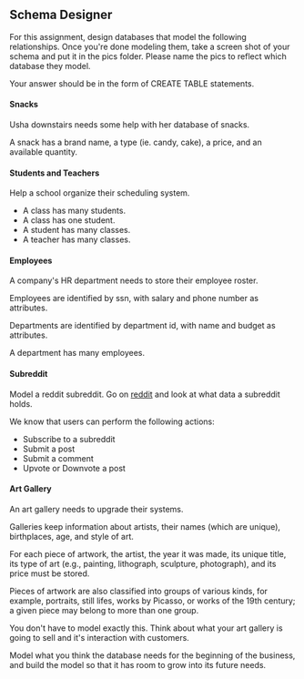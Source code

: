 ## Schema Designer

For this assignment, design databases that model the following relationships. Once you're done modeling them, take a screen shot of your schema and put it in the pics folder. Please name the pics to reflect which database they model.

Your answer should be in the form of CREATE TABLE statements.

#### Snacks

Usha downstairs needs some help with her database of snacks.

A snack has a brand name, a type (ie. candy, cake), a price, and an available quantity.

#### Students and Teachers

Help a school organize their scheduling system.

- A class has many students.
- A class has one student.
- A student has many classes.
- A teacher has many classes.

#### Employees

A company's HR department needs to store their employee roster.

Employees are identified by ssn, with salary and phone number as attributes.

Departments are identified by department id, with name and budget as attributes.

A department has many employees.

#### Subreddit

Model a reddit subreddit. Go on [reddit](http://www.reddit.com) and look at what data a subreddit holds.

We know that users can perform the following actions:

- Subscribe to a subreddit
- Submit a post
- Submit a comment
- Upvote or Downvote a post

#### Art Gallery

An art gallery needs to upgrade their systems.

Galleries keep information about artists, their names (which are unique), birthplaces, age, and style of art.

For each piece of artwork, the artist, the year it was made, its unique title, its type of art (e.g., painting, lithograph, sculpture, photograph), and its price must be stored.

Pieces of artwork are also classified into groups of various kinds, for example, portraits, still lifes, works by Picasso, or works of the 19th century; a given piece may belong to more than one group.

You don't have to model exactly this. Think about what your art gallery is going to sell and it's interaction with customers.

Model what you think the database needs for the beginning of the business, and build the model so that it has room to grow into its future needs.
